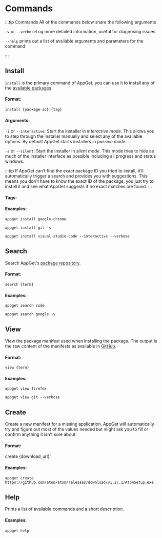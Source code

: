 # Commands

:::tip Commands
All of the commands below share the following arguments

`-v` or `--verbose`Log more detailed information, useful for diagnosing issues.

`--help` prints out a list of available arguments and parameters for the command

:::
## Install

`install` is the primary command of AppGet, you can use it to install any of the [available packages](https://appget.net/packages).

#### Format:

`install {package-id}:{tag}`

#### Arguments:

`-i` or `--interactive`: Start the installer in *interactive mode*. This allows you to step through the installer manually and select any of the available options. By default AppGet starts installers in *passive mode*.

`-s` or `--silent`: Start the installer in *silent mode*. This mode tries to hide as much of the installer interface as possible including all progress and status windows.

:::tip
If AppGet can't find the exact package ID you tried to install, it'll automatically trigger a search and provides you with suggestions. This means you don't have to know the exact ID of the package; you just try to install it and see what AppGet suggests if no exact matches are found.
:::



#### Tags:



#### Examples:

`appget install google-chrome`

`appget install git -s`

`appget install visual-studio-code --interactive --verbose`


## Search
Search AppGet's [package repository](https://appget.net/packages).

#### Format:
`search {term}`

#### Examples:
`appget search code`

`appget search google -v`

## View

View the package manifest used when installing the package. The output is the raw content of the manifests as available in [GitHub](https://github.com/appget/appget.packages/tree/master/manifests).

#### Format:
`view {term}`

#### Examples:
`appget view firefox`

`appget view git --verbose`

## Create

Create a new manifest for a missing application.  AppGet will automatically try and figure out most of the values needed but might ask you to fill or confirm anything it isn't sure about.

#### Format:

create {download_url}`

#### Examples:

`appget create https://github.com/atom/atom/releases/download/v1.27.1/AtomSetup.exe `

## Help

Prints a list of available commands and a short description.

#### Examples:

`appget help`

